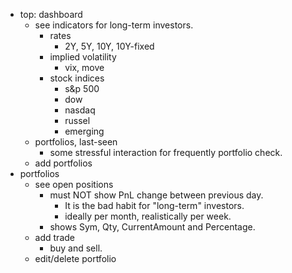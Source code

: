 
- top: dashboard
  - see indicators for long-term investors.
    - rates
      - 2Y, 5Y, 10Y, 10Y-fixed
    - implied volatility
      - vix, move
    - stock indices
      - s&p 500
      - dow
      - nasdaq
      - russel
      - emerging 
  - portfolios, last-seen
    - some stressful interaction for frequently portfolio check.
  - add portfolios
- portfolios
  - see open positions
    - must NOT show PnL change between previous day.
      - It is the bad habit for "long-term" investors.
      - ideally per month, realistically per week. 
    - shows Sym, Qty, CurrentAmount and Percentage. 
  - add trade
    - buy and sell.
  - edit/delete portfolio
  


